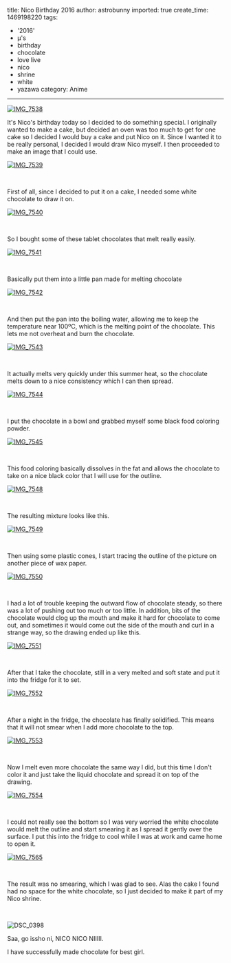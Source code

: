 title: Nico Birthday 2016
author: astrobunny
imported: true
create_time: 1469198220
tags:
- '2016'
- µ's
- birthday
- chocolate
- love live
- nico
- shrine
- white
- yazawa
category: Anime
---
 [![IMG_7538](wp-uploads/2016/07/IMG_7538-500x375.jpg)](/images/wp-uploads/2016/07/IMG_7538.jpg)  
  
It's Nico's birthday today so I decided to do something special. I originally wanted to make a cake, but decided an oven was too much to get for one cake so I decided I would buy a cake and put Nico on it. Since I wanted it to be really personal, I decided I would draw Nico myself. I then proceeded to make an image that I could use.  
  
<!--more-->  
  
 [![IMG_7539](wp-uploads/2016/07/IMG_7539-500x667.jpg)](/images/wp-uploads/2016/07/IMG_7539.jpg)  
  
&nbsp;  
  
First of all, since I decided to put it on a cake, I needed some white chocolate to draw it on.  
  
 [![IMG_7540](wp-uploads/2016/07/IMG_7540-500x667.jpg)](/images/wp-uploads/2016/07/IMG_7540.jpg)  
  
&nbsp;  
  
So I bought some of these tablet chocolates that melt really easily.  
  
 [![IMG_7541](wp-uploads/2016/07/IMG_7541-500x667.jpg)](/images/wp-uploads/2016/07/IMG_7541.jpg)  
  
&nbsp;  
  
Basically put them into a little pan made for melting chocolate  
  
 [![IMG_7542](wp-uploads/2016/07/IMG_7542-500x667.jpg)](/images/wp-uploads/2016/07/IMG_7542.jpg)  
  
&nbsp;  
  
And then put the pan into the boiling water, allowing me to keep the temperature near 100ºC, which is the melting point of the chocolate. This lets me not overheat and burn the chocolate.  
  
 [![IMG_7543](wp-uploads/2016/07/IMG_7543-500x667.jpg)](/images/wp-uploads/2016/07/IMG_7543.jpg)  
  
&nbsp;  
  
It actually melts very quickly under this summer heat, so the chocolate melts down to a nice consistency which I can then spread.  
  
 [![IMG_7544](wp-uploads/2016/07/IMG_7544-500x667.jpg)](/images/wp-uploads/2016/07/IMG_7544.jpg)  
  
&nbsp;  
  
I put the chocolate in a bowl and grabbed myself some black food coloring powder.  
  
 [![IMG_7545](wp-uploads/2016/07/IMG_7545-500x667.jpg)](/images/wp-uploads/2016/07/IMG_7545.jpg)  
  
&nbsp;  
  
This food coloring basically dissolves in the fat and allows the chocolate to take on a nice black color that I will use for the outline.  
  
 [![IMG_7548](wp-uploads/2016/07/IMG_7548-500x667.jpg)](/images/wp-uploads/2016/07/IMG_7548.jpg)  
  
&nbsp;  
  
The resulting mixture looks like this.  
  
 [![IMG_7549](wp-uploads/2016/07/IMG_7549-500x667.jpg)](/images/wp-uploads/2016/07/IMG_7549.jpg)  
  
&nbsp;  
  
Then using some plastic cones, I start tracing the outline of the picture on another piece of wax paper.  
  
 [![IMG_7550](wp-uploads/2016/07/IMG_7550-500x375.jpg)](/images/wp-uploads/2016/07/IMG_7550.jpg)  
  
&nbsp;  
  
I had a lot of trouble keeping the outward flow of chocolate steady, so there was a lot of pushing out too much or too little. In addition, bits of the chocolate would clog up the mouth and make it hard for chocolate to come out, and sometimes it would come out the side of the mouth and curl in a strange way, so the drawing ended up like this.  
  
 [![IMG_7551](wp-uploads/2016/07/IMG_7551-500x375.jpg)](/images/wp-uploads/2016/07/IMG_7551.jpg)  
  
&nbsp;  
  
After that I take the chocolate, still in a very melted and soft state and put it into the fridge for it to set.  
  
 [![IMG_7552](wp-uploads/2016/07/IMG_7552-500x375.jpg)](/images/wp-uploads/2016/07/IMG_7552.jpg)  
  
&nbsp;  
  
After a night in the fridge, the chocolate has finally solidified. This means that it will not smear when I add more chocolate to the top.  
  
 [![IMG_7553](wp-uploads/2016/07/IMG_7553-500x667.jpg)](/images/wp-uploads/2016/07/IMG_7553.jpg)  
  
&nbsp;  
  
Now I melt even more chocolate the same way I did, but this time I don't color it and just take the liquid chocolate and spread it on top of the drawing.  
  
 [![IMG_7554](wp-uploads/2016/07/IMG_7554-500x375.jpg)](/images/wp-uploads/2016/07/IMG_7554.jpg)  
  
&nbsp;  
  
I could not really see the bottom so I was very worried the white chocolate would melt the outline and start smearing it as I spread it gently over the surface. I put this into the fridge to cool while I was at work and came home to open it.  
  
 [![IMG_7565](wp-uploads/2016/07/IMG_7565-500x375.jpg)](/images/wp-uploads/2016/07/IMG_7565.jpg)  
  
&nbsp;  
  
The result was no smearing, which I was glad to see. Alas the cake I found had no space for the white chocolate, so I just decided to make it part of my Nico shrine.  
  
&nbsp;  
  
 ![DSC_0398](wp-uploads/2016/07/DSC_0398-500x332.jpg)  
  
Saa, go issho ni, NICO NICO NIIIII.  
  
I have successfully made chocolate for best girl.